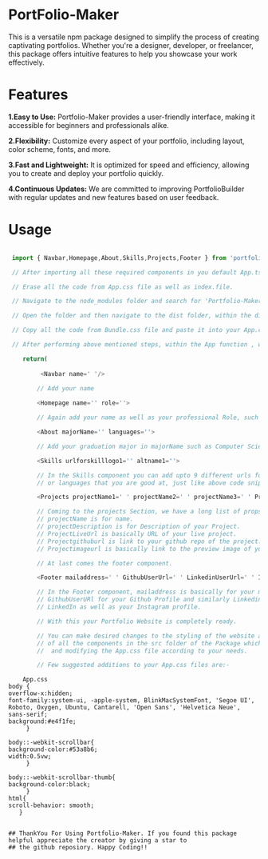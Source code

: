 # PortFolio-Maker

This is a versatile npm package designed to simplify the process of creating captivating portfolios. Whether you're a designer, developer, or freelancer, this package offers intuitive features to help you showcase your work effectively.

 # Features

**1.Easy to Use:** Portfolio-Maker provides a user-friendly interface, making it accessible for beginners and professionals alike.

**2.Flexibility:** Customize every aspect of your portfolio, including layout, color scheme, fonts, and more.

**3.Fast and Lightweight:** It is optimized for speed and efficiency, allowing you to create and deploy your portfolio quickly.

**4.Continuous Updates:** We are committed to improving PortfolioBuilder with regular updates and new features based on user feedback.

# Usage

```typescript

 import { Navbar,Homepage,About,Skills,Projects,Footer } from 'portfolio-maker'

 // After importing all these required components in you default App.tsx file. Perform following steps.

 // Erase all the code from App.css file as well as index.file.

 // Navigate to the node_modules folder and search for 'Portfolio-Maker'.

 // Open the folder and then navigate to the dist folder, within the dist folder you will see a file Bundle.css.

 // Copy all the code from Bundle.css file and paste it into your App.css file.

 // After performing above mentioned steps, within the App function , write the following code into the return() block.

    return(
         
         <Navbar name=' '/>
        
        // Add your name 

        <Homepage name='' role=''>

        // Again add your name as well as your professional Role, such as FrontEnd Developer.

        <About majorName='' languages=''>

        // Add your graduation major in majorName such as Computer Science and in the languages props add programming languages that you are fluent in.

        <Skills urlforskilllogo1='' altname1=''>

        // In the Skills component you can add upto 9 different urls for Logos of different technology frameworks
        // or languages that you are good at, just like above code snippet you can add urlforskilllogo2, urlforskilllogo3 and further on till 9, similary altname1,altname2 which is for alternate name, basically how your give alt attribute to img tag in HTML.

        <Projects projectName1=' ' projectName2=' ' projectName3=' ' ProjectDescription1=' ' ProjectDescription2=' ' ProjectDescription3=' ' ProjectLiveUrl1=' ' ProjectLiveUrl2=' ' ProjectLiveUrl3=' ' Projectgithuburl1=' ' Projectgithuburl2=' ' Projectgithuburl3=' ' Projectimageurl1=' ' Projectimageurl2=' ' Projectimageurl3=' '/>

        // Coming to the projects Section, we have a long list of props to be given.So, here in the Projects component as you can see you can give details for upto 3 different projects in this portfolio website of yours.
        // projectName is for name.
        // projectDescription is for Description of your Project.
        // ProjectLiveUrl is basically URL of your live project.
        // Projectgithuburl is link to your github repo of the project.
        // Projectimageurl is basically link to the preview image of your Project.

        // At last comes the footer component.

        <Footer mailaddress=' ' GithubUserUrl=' ' LinkedinUserUrl=' ' InstagramUserUrl=' '>

        // In the Footer component, mailaddress is basically for your mail address.
        // GithubUserURl for your Github Profile and similarly LinkedinUserURl and InstagramUserUrl for 
        // LinkedIn as well as your Instagram profile.

        // With this your Portfolio Website is completely ready.

        // You can make desired changes to the styling of the website as per your needs by referring to Classnames
        // of all the components in the src folder of the Package which you can navigate in node_modules folder 
        //  and modifying the App.css file according to your needs.

        // Few suggested additions to your App.css files are:-

```

        App.css
    body {
    overflow-x:hidden;
    font-family:system-ui, -apple-system, BlinkMacSystemFont, 'Segoe UI', Roboto, Oxygen, Ubuntu, Cantarell, 'Open Sans', 'Helvetica Neue', sans-serif;
    background:#e4f1fe;
         }

    body::-webkit-scrollbar{
    background-color:#53a8b6;
    width:0.5vw;
         }

    body::-webkit-scrollbar-thumb{
    background-color:black;
         }
    html{
    scroll-behavior: smooth;
       }

```

## ThankYou For Using Portfolio-Maker. If you found this package helpful appreciate the creator by giving a star to
## the github reposiory. Happy Coding!!
